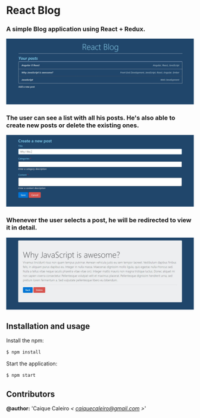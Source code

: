 # React Blog
### A simple Blog application using React + Redux.

![View the post list](https://raw.githubusercontent.com/caiquecaleiro/react-blog/dev/assets/img/post-list-github-preview.jpg)

### The user can see a list with all his posts. He's also able to create new posts or delete the existing ones.

![Create a new post](https://raw.githubusercontent.com/caiquecaleiro/react-blog/dev/assets/img/create-post-github-preview.jpg)

### Whenever the user selects a post, he will be redirected to view it in detail.

![Post detail](https://raw.githubusercontent.com/caiquecaleiro/react-blog/dev/assets/img/post-show-github-preview.jpg)
## Installation and usage

Install the npm:
```bash
$ npm install
```

Start the application:
```bash
$ npm start
```

## Contributors  

**@author:** 'Caique Caleiro *< [caiquecaleiro@gmail.com](mailto:caiquecaleiro@gmail.com) >*' 